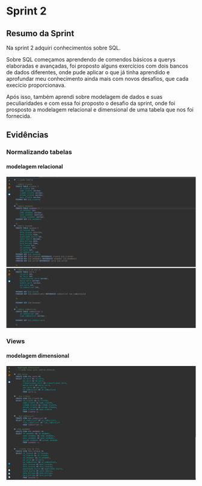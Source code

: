 # Sprint 2

## Resumo da Sprint 

Na sprint 2 adquiri conhecimentos sobre SQL.

Sobre SQL começamos aprendendo de comendos básicos a querys elaboradas e avançadas, foi proposto alguns exercícios com dois bancos de dados diferentes, onde pude aplicar o que já tinha aprendido e aprofundar meu conhecimento ainda mais com novos desafios, que cada execício proporcionava.

Após isso, também aprendi sobre modelagem de dados e suas peculiaridades e com essa foi proposto o desafio da sprint, onde foi prosposto a modelagem relacional e dimensional de uma tabela que nos foi fornecida.

## Evidências 

### Normalizando tabelas
#### modelagem relacional

![evidenciauno](Evidências/Desafio1.png)
![evidenciatwo](Evidências/Desafio2.png)

### Views
#### modelagem dimensional

![evidenciavier](Evidências/Desafio4.png)
